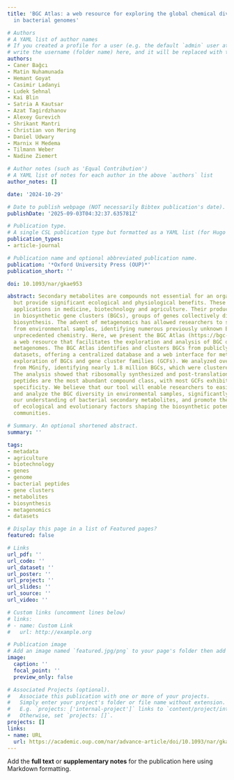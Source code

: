 ```yaml
---
title: 'BGC Atlas: a web resource for exploring the global chemical diversity encoded
  in bacterial genomes'

# Authors
# A YAML list of author names
# If you created a profile for a user (e.g. the default `admin` user at `content/authors/admin/`), 
# write the username (folder name) here, and it will be replaced with their full name and linked to their profile.
authors:
- Caner Bağcı
- Matin Nuhamunada
- Hemant Goyat
- Casimir Ladanyi
- Ludek Sehnal
- Kai Blin
- Satria A Kautsar
- Azat Tagirdzhanov
- Alexey Gurevich
- Shrikant Mantri
- Christian von Mering
- Daniel Udwary
- Marnix H Medema
- Tilmann Weber
- Nadine Ziemert

# Author notes (such as 'Equal Contribution')
# A YAML list of notes for each author in the above `authors` list
author_notes: []

date: '2024-10-29'

# Date to publish webpage (NOT necessarily Bibtex publication's date).
publishDate: '2025-09-03T04:32:37.635781Z'

# Publication type.
# A single CSL publication type but formatted as a YAML list (for Hugo requirements).
publication_types:
- article-journal

# Publication name and optional abbreviated publication name.
publication: '*Oxford University Press (OUP)*'
publication_short: ''

doi: 10.1093/nar/gkae953

abstract: Secondary metabolites are compounds not essential for an organism's development,
  but provide significant ecological and physiological benefits. These compounds have
  applications in medicine, biotechnology and agriculture. Their production is encoded
  in biosynthetic gene clusters (BGCs), groups of genes collectively directing their
  biosynthesis. The advent of metagenomics has allowed researchers to study BGCs directly
  from environmental samples, identifying numerous previously unknown BGCs encoding
  unprecedented chemistry. Here, we present the BGC Atlas (https://bgc-atlas.cs.uni-tuebingen.de),
  a web resource that facilitates the exploration and analysis of BGC diversity in
  metagenomes. The BGC Atlas identifies and clusters BGCs from publicly available
  datasets, offering a centralized database and a web interface for metadata-aware
  exploration of BGCs and gene cluster families (GCFs). We analyzed over 35 000 datasets
  from MGnify, identifying nearly 1.8 million BGCs, which were clustered into GCFs.
  The analysis showed that ribosomally synthesized and post-translationally modified
  peptides are the most abundant compound class, with most GCFs exhibiting high environmental
  specificity. We believe that our tool will enable researchers to easily explore
  and analyze the BGC diversity in environmental samples, significantly enhancing
  our understanding of bacterial secondary metabolites, and promote the identification
  of ecological and evolutionary factors shaping the biosynthetic potential of microbial
  communities.

# Summary. An optional shortened abstract.
summary: ''

tags:
- metadata
- agriculture
- biotechnology
- genes
- genome
- bacterial peptides
- gene clusters
- metabolites
- biosynthesis
- metagenomics
- datasets

# Display this page in a list of Featured pages?
featured: false

# Links
url_pdf: ''
url_code: ''
url_dataset: ''
url_poster: ''
url_project: ''
url_slides: ''
url_source: ''
url_video: ''

# Custom links (uncomment lines below)
# links:
# - name: Custom Link
#   url: http://example.org

# Publication image
# Add an image named `featured.jpg/png` to your page's folder then add a caption below.
image:
  caption: ''
  focal_point: ''
  preview_only: false

# Associated Projects (optional).
#   Associate this publication with one or more of your projects.
#   Simply enter your project's folder or file name without extension.
#   E.g. `projects: ['internal-project']` links to `content/project/internal-project/index.md`.
#   Otherwise, set `projects: []`.
projects: []
links:
- name: URL
  url: https://academic.oup.com/nar/advance-article/doi/10.1093/nar/gkae953/7848841
---
```


Add the **full text** or **supplementary notes** for the publication here using Markdown formatting.

